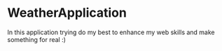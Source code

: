 # WeatherApplication
In this application trying do my best to enhance my web skills and make something for real :) 
